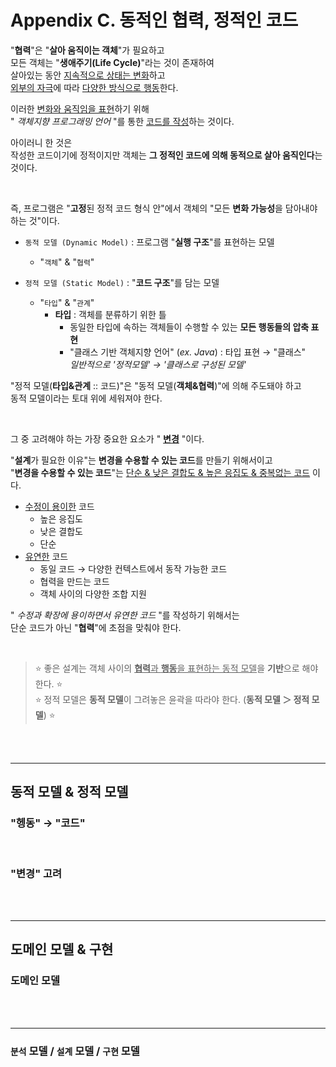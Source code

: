 # Appendix C. 동적인 협력, 정적인 코드

"**협력**"은 "**살아 움직이는 객체**"가 필요하고<br/>
모든 객체는 "**생애주기(Life Cycle)**"라는 것이 존재하여<br/>
살아있는 동안 <u>지속적으로 상태는 변화</u>하고<br/>
<u>외부의 자극</u>에 따라 <u>다양한 방식으로 행동</u>한다.

이러한 <u>변화와 움직임을 표현</u>하기 위해<br/>
" _객체지향 프로그래밍 언어_ "를 통한 <u>코드를 작성</u>하는 것이다.

아이러니 한 것은<br/>
작성한 코드이기에 정적이지만 객체는 **그 정적인 코드에 의해 동적으로 살아 움직인다**는 것이다. 

<br/>

즉, 프로그램은 "**고정**된 정적 코드 형식 안"에서 객체의 "모든 **변화 가능성**을 담아내야 하는 것"이다.

- `동적 모델 (Dynamic Model)` : 프로그램 "**실행 구조**"를 표현하는 모델
  - "`객체`" & "`협력`"


- `정적 모델 (Static Model)` : "**코드 구조**"를 담는 모델
  - "`타입`" & "`관계`"
    - **타입** : 객체를 분류하기 위한 틀
      - 동일한 타입에 속하는 객체들이 수행할 수 있는 **모든 행동들의 압축 표현**
      - "클래스 기반 객체지향 언어" (_ex. Java_) : 타입 표현 → "클래스"<br/>
      _일반적으로 '정적모델' → '클래스로 구성된 모델'_


"정적 모델(**타입&관계** :: 코드)"은 "동적 모델(**객체&협력**)"에 의해 주도돼야 하고<br/>
동적 모델이라는 토대 위에 세워져야 한다.

<br/>

그 중 고려해야 하는 가장 중요한 요소가 " <u>**변경**</u> "이다.

"**설계**가 필요한 이유"는 **변경을 수용할 수 있는 코드**를 만들기 위해서이고<br/>
"**변경을 수용할 수 있는 코드**"는 <u>단순 & 낮은 결합도 & 높은 응집도 & 중복없는 코드</u> 이다.

- <u>수정이 용이한</u> 코드
  - 높은 응집도
  - 낮은 결합도
  - 단순
- <u>유연한</u> 코드
  - 동일 코드 → 다양한 컨텍스트에서 동작 가능한 코드
  - 협력을 만드는 코드
  - 객체 사이의 다양한 조합 지원

" _수정과 확장에 용이하면서 유연한 코드_ "를 작성하기 위해서는<br/> 
단순 코드가 아닌 "**협력**"에 초점을 맞춰야 한다.

<br/>

> ⭐️ 좋은 설계는 객체 사이의 <u>**협력**과 **행동**을 표현하는 동적 모델</u>을 **기반**으로 해야한다. ⭐️<br/>
> ⭐️ 정적 모델은 **동적 모델**이 그려놓은 윤곽을 따라야 한다. (**동적 모델 ＞ 정적 모델**) ⭐️

<br/>
<br/>

---
## 동적 모델 & 정적 모델
### "헹동" → "코드"

<br/>

### "변경" 고려


<br/>
<br/>

---
## 도메인 모델 & 구현

### 도메인 모델


<br/>
<br/>

---
### `분석` 모델 / `설계` 모델 / `구현` 모델